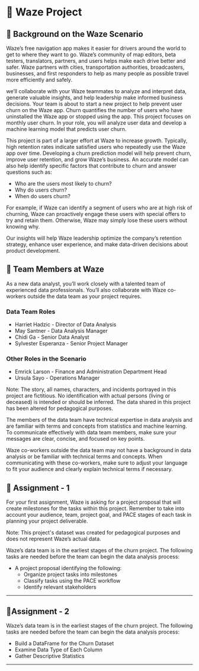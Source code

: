 # 🚗 Waze Project

## 📜 Background on the Waze Scenario

Waze’s free navigation app makes it easier for drivers around the world to get to where they want to go. Waze’s community of map editors, beta testers, translators, partners, and users helps make each drive better and safer. Waze partners with cities, transportation authorities, broadcasters, businesses, and first responders to help as many people as possible travel more efficiently and safely.

we’ll collaborate with your Waze teammates to analyze and interpret data, generate valuable insights, and help leadership make informed business decisions. Your team is about to start a new project to help prevent user churn on the Waze app. Churn quantifies the number of users who have uninstalled the Waze app or stopped using the app. This project focuses on monthly user churn. In your role, you will analyze user data and develop a machine learning model that predicts user churn.

This project is part of a larger effort at Waze to increase growth. Typically, high retention rates indicate satisfied users who repeatedly use the Waze app over time. Developing a churn prediction model will help prevent churn, improve user retention, and grow Waze’s business. An accurate model can also help identify specific factors that contribute to churn and answer questions such as:

- Who are the users most likely to churn?
- Why do users churn?
- When do users churn?

For example, if Waze can identify a segment of users who are at high risk of churning, Waze can proactively engage these users with special offers to try and retain them. Otherwise, Waze may simply lose these users without knowing why.

Our insights will help Waze leadership optimize the company’s retention strategy, enhance user experience, and make data-driven decisions about product development.


## 👥 Team Members at Waze
As a new data analyst, you’ll work closely with a talented team of experienced data professionals. You’ll also collaborate with Waze co-workers outside the data team as your project requires.

### Data Team Roles
- Harriet Hadzic - Director of Data Analysis
- May Santner - Data Analysis Manager
- Chidi Ga - Senior Data Analyst
- Sylvester Esperanza - Senior Project Manager

### Other Roles in the Scenario
- Emrick Larson - Finance and Administration Department Head
- Ursula Sayo - Operations Manager

Note: The story, all names, characters, and incidents portrayed in this project are fictitious. No identification with actual persons (living or deceased) is intended or should be inferred. The data shared in this project has been altered for pedagogical purposes.

The members of the data team have technical expertise in data analysis and are familiar with terms and concepts from statistics and machine learning. To communicate effectively with data team members, make sure your messages are clear, concise, and focused on key points.

Waze co-workers outside the data team may not have a background in data analysis or be familiar with technical terms and concepts. When communicating with these co-workers, make sure to adjust your language to fit your audience and clearly explain technical terms if necessary.

## 🎯 Assignment - 1
For your first assignment, Waze is asking for a project proposal that will create milestones for the tasks within this project. Remember to take into account your audience, team, project goal, and PACE stages of each task in planning your project deliverable.

Note: This project's dataset was created for pedagogical purposes and does not represent Waze’s actual data.

Waze’s data team is in the earliest stages of the churn project. The following tasks are needed before the team can begin the data analysis process:

- A project proposal identifying the following:
  - Organize project tasks into milestones
  - Classify tasks using the PACE workflow
  - Identify relevant stakeholders

---------------------------
## 🎯Assignment - 2
Waze’s data team is in the earliest stages of the churn project. The following tasks are needed before the team can begin the data analysis process:

- Build a DataFrame for the Churn Dataset
- Examine Data Type of Each Column
- Gather Descriptive Statistics

---------------------------
